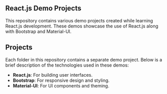 
## React.js Demo Projects

This repository contains various demo projects created while learning React.js development. 
These demos showcase the use of React.js along with Bootstrap and Material-UI.

## Projects

Each folder in this repository contains a separate demo project. Below is a brief description of the technologies used in these demos:

- **React.js**: For building user interfaces.
- **Bootstrap**: For responsive design and styling.
- **Material-UI**: For UI components and theming.

